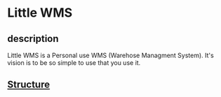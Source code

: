 # Little WMS

## description
Little WMS is a Personal use WMS (Warehose Managment System). It's vision is to be so simple to use that you use it.

## [Structure](Structure)



